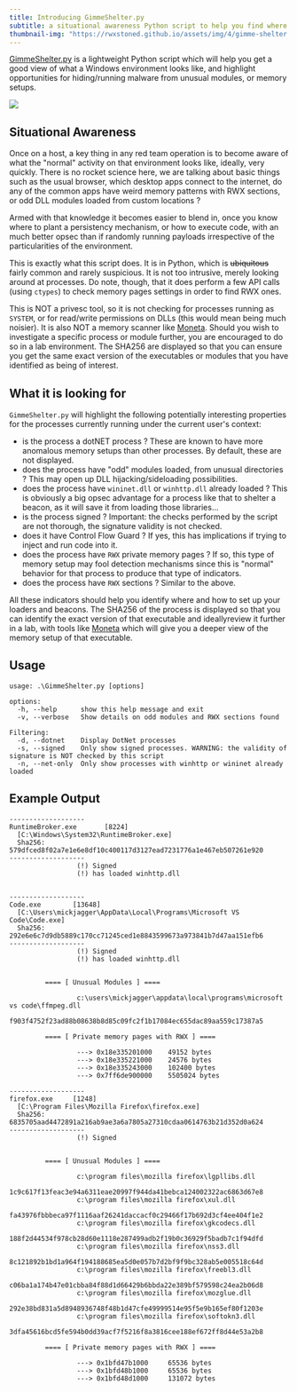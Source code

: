 ```yaml
---
title: Introducing GimmeShelter.py
subtitle: a situational awareness Python script to help you find where to put your beacons
thumbnail-img: "https://rwxstoned.github.io/assets/img/4/gimme-shelter.png"
---
```


[GimmeShelter.py](https://github.com/RWXstoned/GimmeShelter) is a lightweight Python script which will help you get a good view of what a Windows environment looks like, and highlight opportunities for hiding/running malware from unusual modules, or memory setups. 

![](https://rwxstoned.github.io/assets/img/4/gimme-shelter.png)

## Situational Awareness

Once on a host, a key thing in any red team operation is to become aware of what the "normal" activity on that environment looks like, ideally, very quickly. There is no rocket science here, we are talking about basic things such as the usual browser, which desktop apps connect to the internet, do any of the common apps have weird memory patterns with RWX sections, or odd DLL modules loaded from custom locations ?

Armed with that knowledge it becomes easier to blend in, once you know where to plant a persistency mechanism, or how to execute code, with an much better opsec than if randomly running payloads irrespective of the particularities of the environment.

This is exactly what this script does. It is in Python, which is ~~ubiquitous~~ fairly common and rarely suspicious. It is not too intrusive, merely looking around at processes. Do note, though, that it does perform a few API calls (using `ctypes`) to check memory pages settings in order to find RWX ones.

This is NOT a privesc tool, so it is not checking for processes running as `SYSTEM`, or for read/write permissions on DLLs (this would mean being much noisier). It is also NOT a memory scanner like [Moneta](https://github.com/forrest-orr/moneta). Should you wish to investigate a specific process or module further, you are encouraged to do so in a lab environment. The SHA256 are displayed so that you can ensure you get the same exact version of the executables or modules that you have identified as being of interest.

## What it is looking for

`GimmeShelter.py` will highlight the following potentially interesting properties for the processes currently running under the current user's context:

- is the process a dotNET process ? These are known to have more anomalous memory setups than other processes. By default, these are not displayed.
- does the process have "odd" modules loaded, from unusual directories ? This may open up DLL hijacking/sideloading possibilities.
- does the process have `wininet.dll` or `winhttp.dll` already loaded ? This is obviously a big opsec advantage for a process like that to shelter a beacon, as it will save it from loading those libraries...
- is the process signed ? Important: the checks performed by the script are not thorough, the signature validity is not checked. 
- does it have Control Flow Guard ? If yes, this has implications if trying to inject and run code into it.
- does the process have `RWX` private memory pages ? If so, this type of memory setup may fool detection mechanisms since this is "normal" behavior for that process to produce that type of indicators.
- does the process have `RWX` sections ? Similar to the above.

All these indicators should help you identify where and how to set up your loaders and beacons. The SHA256 of the process is displayed so that you can identify the exact version of that executable and ideallyreview it further in a lab, with tools like [Moneta](https://github.com/forrest-orr/moneta) which will give you a deeper view of the memory setup of that executable.

## Usage

```
usage: .\GimmeShelter.py [options]

options:
  -h, --help      show this help message and exit
  -v, --verbose   Show details on odd modules and RWX sections found

Filtering:
  -d, --dotnet    Display DotNet processes
  -s, --signed    Only show signed processes. WARNING: the validity of signature is NOT checked by this script
  -n, --net-only  Only show processes with winhttp or wininet already loaded
```

## Example Output

```
-------------------
RuntimeBroker.exe       [8224]
  [C:\Windows\System32\RuntimeBroker.exe]
  Sha256: 579dfced8f02a7e1e6e8df10c400117d3127ead7231776a1e467eb507261e920
-------------------
                 (!) Signed
                 (!) has loaded winhttp.dll


-------------------
Code.exe        [13648]
  [C:\Users\mickjagger\AppData\Local\Programs\Microsoft VS Code\Code.exe]
  Sha256: 292e6e6c7d9db5889c170cc71245ced1e8843599673a973841b7d47aa151efb6
-------------------
                 (!) Signed
                 (!) has loaded winhttp.dll


         ==== [ Unusual Modules ] ====

                 c:\users\mickjagger\appdata\local\programs\microsoft vs code\ffmpeg.dll
                         f903f4752f23ad88b08638b8d85c09fc2f1b17084ec655dac89aa559c17387a5

         ==== [ Private memory pages with RWX ] ====

                 ---> 0x18e335201000    49152 bytes
                 ---> 0x18e335221000    24576 bytes
                 ---> 0x18e335243000    102400 bytes
                 ---> 0x7ff6de900000    5505024 bytes

-------------------
firefox.exe     [1248]
  [C:\Program Files\Mozilla Firefox\firefox.exe]
  Sha256: 6835705aad4472891a216ab9ae3a6a7805a27310cdaa0614763b21d352d0a624
-------------------
                 (!) Signed


         ==== [ Unusual Modules ] ====

                 c:\program files\mozilla firefox\lgpllibs.dll
                         1c9c617f13feac3e94a6311eae20997f944da41bebca124002322ac6863d67e8
                 c:\program files\mozilla firefox\xul.dll
                         fa43976fbbbeca97f1116aaf26241daccacf0c29466f17b692d3cf4ee404f1e2
                 c:\program files\mozilla firefox\gkcodecs.dll
                         188f2d44534f978cb28d60e1118e287499adb2f19b0c36929f5badb7c1f94dfd
                 c:\program files\mozilla firefox\nss3.dll
                         8c121892b1bd1a964f194188685ea5d0e057b7d2bf9f9bc328ab5e005518c64d
                 c:\program files\mozilla firefox\freebl3.dll
                         c06ba1a174b47e01cbba84f88d1d66429b6bbda22e389bf579598c24ea2b06d8
                 c:\program files\mozilla firefox\mozglue.dll
                         292e38bd831a5d8948936748f48b1d47cfe49999514e95f5e9b165ef80f1203e
                 c:\program files\mozilla firefox\softokn3.dll
                         3dfa45616bcd5fe594b0dd39acf7f5216f8a3816cee188ef672ff8d44e53a2b8

         ==== [ Private memory pages with RWX ] ====

                 ---> 0x1bfd47b1000     65536 bytes
                 ---> 0x1bfd48b1000     65536 bytes
                 ---> 0x1bfd48d1000     131072 bytes
```


